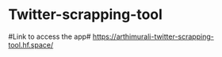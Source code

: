 # Twitter-scrapping-tool

#Link to access the app#
https://arthimurali-twitter-scrapping-tool.hf.space/
```


